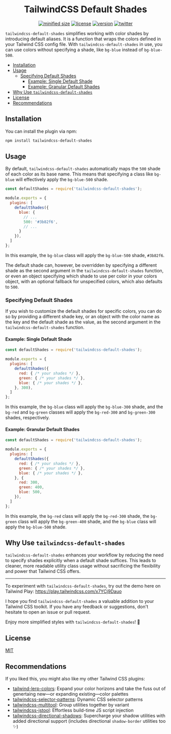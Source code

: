 <h1 align="center">TailwindCSS Default Shades</h1>

<div align="center">

[![minified size](https://img.shields.io/bundlephobia/min/tailwindcss-default-shades)](https://bundlephobia.com/package/tailwindcss-default-shades)
[![license](https://img.shields.io/github/license/brandonmcconnell/tailwindcss-default-shades?label=license)](https://github.com/brandonmcconnell/tailwindcss-default-shades/blob/main/LICENSE)
[![version](https://img.shields.io/npm/v/tailwindcss-default-shades)](https://www.npmjs.com/package/tailwindcss-default-shades)
[![twitter](https://img.shields.io/twitter/follow/your-twitter-handle)](https://twitter.com/your-twitter-handle)

</div>

`tailwindcss-default-shades` simplifies working with color shades by introducing default aliases. It is a function that wraps the colors defined in your Tailwind CSS config file. With `tailwindcss-default-shades` in use, you can use colors without specifying a shade, like `bg-blue` instead of `bg-blue-500`.

- [Installation](#installation)
- [Usage](#usage)
  - [Specifying Default Shades](#specifying-default-shades)
    - [Example: Single Default Shade](#example-single-default-shade)
    - [Example: Granular Default Shades](#example-granular-default-shades)
- [Why Use `tailwindcss-default-shades`](#why-use-tailwindcss-default-shades)
- [License](#license)
- [Recommendations](#recommendations)

## Installation

You can install the plugin via npm:

```bash
npm install tailwindcss-default-shades
```

## Usage

By default, `tailwindcss-default-shades` automatically maps the `500` shade of each color as its base name. This means that specifying a class like `bg-blue` will effectively apply the `bg-blue-500` shade.

```js
const defaultShades = require('tailwindcss-default-shades');

module.exports = {
  plugins: [
    defaultShades({
      blue: {
        // ...
        500: '#3b82f6',
        // ...
      }
    }),
  ]
};
```

In this example, the `bg-blue` class will apply the `bg-blue-500` shade, `#3b82f6`.

The default shade can, however, be overridden by specifying a different shade as the second argument in the `tailwindcss-default-shades` function, or even an object specifying which shade to use per color in your colors object, with an optional fallback for unspecified colors, which also defaults to `500`.

### Specifying Default Shades

If you wish to customize the default shades for specific colors, you can do so by providing a different shade key, or an object with the color name as the key and the default shade as the value, as the second argument in the `tailwindcss-default-shades` function.

#### Example: Single Default Shade

```js
const defaultShades = require('tailwindcss-default-shades');

module.exports = {
  plugins: [
    defaultShades({
      red: { /* your shades */ },
      green: { /* your shades */ },
      blue: { /* your shades */ },
    }, 300),
  ]
};
```

In this example, the `bg-blue` class will apply the `bg-blue-300` shade, and the `bg-red` and `bg-green` classes will apply the `bg-red-300` and `bg-green-300` shades, respectively.

#### Example: Granular Default Shades

```js
const defaultShades = require('tailwindcss-default-shades');

module.exports = {
  plugins: [
    defaultShades({
      red: { /* your shades */ },
      green: { /* your shades */ },
      blue: { /* your shades */ },
    }, {
      red: 300,
      green: 400,
      blue: 500,
    }),
  ]
};
```

In this example, the `bg-red` class will apply the `bg-red-300` shade, the `bg-green` class will apply the `bg-green-400` shade, and the `bg-blue` class will apply the `bg-blue-500` shade.

## Why Use `tailwindcss-default-shades`

`tailwindcss-default-shades` enhances your workflow by reducing the need to specify shades explicitly when a default shade suffices. This leads to cleaner, more readable utility class usage without sacrificing the flexibility and power that Tailwind CSS offers.

---

To experiment with `tailwindcss-default-shades`, try out the demo here on Tailwind Play: https://play.tailwindcss.com/x7YCj9Dauo

I hope you find `tailwindcss-default-shades` a valuable addition to your Tailwind CSS toolkit. If you have any feedback or suggestions, don't hesitate to open an issue or pull request.

Enjoy more simplified styles with `tailwindcss-default-shades`! 🚀

## License
[MIT](https://github.com/brandonmcconnell/tailwindcss-default-shades/blob/main/LICENSE/)

## Recommendations

If you liked this, you might also like my other Tailwind CSS plugins:
* [tailwind-lerp-colors](https://github.com/brandonmcconnell/tailwind-lerp-colors): Expand your color horizons and take the fuss out of genertaing new—or expanding existing—color palettes
* [tailwindcss-selector-patterns](https://github.com/brandonmcconnell/tailwindcss-selector-patterns): Dynamic CSS selector patterns
* [tailwindcss-multitool](https://github.com/brandonmcconnell/tailwindcss-multitool): Group utilities together by variant
* [tailwindcss-jstool](https://github.com/brandonmcconnell/tailwindcss-jstool): Effortless build-time JS script injection
* [tailwindcss-directional-shadows](https://github.com/brandonmcconnell/tailwindcss-directional-shadows): Supercharge your shadow utilities with added directional support (includes directional `shadow-border` utilities too ✨)